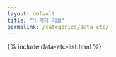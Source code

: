 ```yaml
---
layout: default
title: "📁 기타 기술"
permalink: /categories/data-etc/
---
```


{% include data-etc-list.html %}
